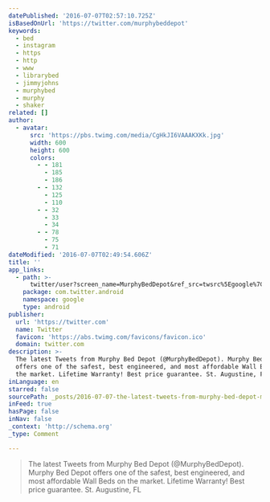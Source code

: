 ```yaml
---
datePublished: '2016-07-07T02:57:10.725Z'
isBasedOnUrl: 'https://twitter.com/murphybeddepot'
keywords:
  - bed
  - instagram
  - https
  - http
  - www
  - librarybed
  - jimmyjohns
  - murphybed
  - murphy
  - shaker
related: []
author:
  - avatar:
      src: 'https://pbs.twimg.com/media/CgHkJI6VAAAKXKk.jpg'
      width: 600
      height: 600
      colors:
        - - 181
          - 185
          - 186
        - - 132
          - 125
          - 110
        - - 32
          - 33
          - 34
        - - 78
          - 75
          - 71
dateModified: '2016-07-07T02:49:54.606Z'
title: ''
app_links:
  - path: >-
      twitter/user?screen_name=MurphyBedDepot&ref_src=twsrc%5Egoogle%7Ctwcamp%5Eandroidseo%7Ctwgr%5Eprofile
    package: com.twitter.android
    namespace: google
    type: android
publisher:
  url: 'https://twitter.com'
  name: Twitter
  favicon: 'https://abs.twimg.com/favicons/favicon.ico'
  domain: twitter.com
description: >-
  The latest Tweets from Murphy Bed Depot (@MurphyBedDepot). Murphy Bed Depot
  offers one of the safest, best engineered, and most affordable Wall Beds on
  the market. Lifetime Warranty! Best price guarantee. St. Augustine, FL
inLanguage: en
starred: false
sourcePath: _posts/2016-07-07-the-latest-tweets-from-murphy-bed-depot-murphybeddepot-m.md
inFeed: true
hasPage: false
inNav: false
_context: 'http://schema.org'
_type: Comment

---
```

> The latest Tweets from Murphy Bed Depot (@MurphyBedDepot). Murphy Bed Depot offers one of the safest, best engineered, and most affordable Wall Beds on the market. Lifetime Warranty! Best price guarantee. St. Augustine, FL